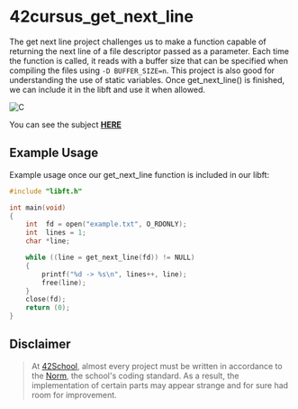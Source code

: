 # 42cursus_get_next_line
The get next line project challenges us to make a function capable of returning the next line of a file descriptor passed as a parameter. Each time the function is called, it reads with a buffer size that can be specified when compiling the files using `-D BUFFER_SIZE=n`. This project is also good for understanding the use of static variables. Once get_next_line() is finished, we can include it in the libft and use it when allowed.

![C](https://img.shields.io/badge/C-a?style=for-the-badge&logo=C&color=grey)

You can see the subject [**HERE**](https://github.com/MGuardia10/42cursus/blob/main/subjects/en/gnl_subject_en.pdf)

## Example Usage
Example usage once our get_next_line function is included in our libft:
```C
#include "libft.h"

int main(void)
{
    int  fd = open("example.txt", O_RDONLY);
    int  lines = 1;
    char *line;

    while ((line = get_next_line(fd)) != NULL)
    {
        printf("%d -> %s\n", lines++, line);
        free(line);
    }
    close(fd);
    return (0);
}
```

## Disclaimer
> At [42School](https://en.wikipedia.org/wiki/42_(school)), almost every project must be written in accordance to the [Norm](https://github.com/MGuardia10/42cursus/blob/main/subjects/en/norm_en.pdf), the school's coding standard. As a result, the implementation of certain parts may appear strange and for sure had room for improvement.
